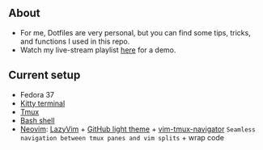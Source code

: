 ## About

- For me, Dotfiles are very personal, but you can find some tips, tricks, and functions I used in this repo.
- Watch my live-stream playlist [here](https://www.youtube.com/playlist?list=PLcazFfFZIFPld0UvU7OxYl6ayyBJ6MvY7) for a demo.

## Current setup

- Fedora 37
- [Kitty terminal](./kitty/kitty.conf)
- [Tmux](./tmux/tmux.conf)
- [Bash shell](./bashrc)
- [Neovim](./init.lua): [LazyVim](https://github.com/LazyVim/LazyVim) + [GitHub light theme](https://github.com/projekt0n/github-nvim-theme) + [vim-tmux-navigator](https://github.com/christoomey/vim-tmux-navigator) `Seamless navigation between tmux panes and vim splits` + wrap code 
